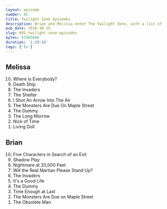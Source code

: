 ```yaml
---
layout: episode
number: 91
title: Twilight Zone Episodes
description: Brian and Melissa enter The Twilight Zone, with a list of their favorite episodes.
pub_date: 2018-10-15
slug: 091-twilight-zone-episodes
bytes: 53565696
duration: '1:29:16'
tags: ['tv']
---
```

<h2>Melissa</h2>
<ol reversed>
<li>Where Is Everybody?</li>
<li>Death Ship</li>
<li>The Invaders</li>
<li>The Shelter</li>
<li>I Shot An Arrow Into The Air</li>
<li>The Monsters Are Due On Maple Street</li>
<li>The Dummy</li>
<li>The Long Morrow</li>
<li>Nick of Time</li>
<li>Living Doll</li>
</ol>

<h2>Brian</h2>
<ol reversed>
<li>Five Characters in Search of an Exit</li>
<li>Shadow Play</li>
<li>Nightmare at 20,000 Feet</li>
<li>Will the Real Martian Please Stand Up?</li>
<li>The Invaders</li>
<li>It's a Good Life</li>
<li>The Dummy</li>
<li>Time Enough at Last</li>
<li>The Monsters Are Due on Maple Street</li>
<li>The Obsolete Man</li>
</ol>